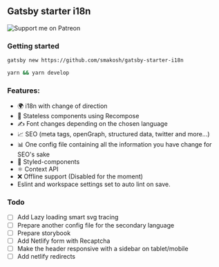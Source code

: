 ## Gatsby starter i18n

![Support me on Patreon](https://c5.patreon.com/external/logo/become_a_patron_button.png)

### Getting started

```bash
gatsby new https://github.com/smakosh/gatsby-starter-i18n

yarn && yarn develop
```

### Features:

- 🌍 i18n with change of direction
- 🚀 Stateless components using Recompose
- ✍️ Font changes depending on the chosen language
- 📈 SEO (meta tags, openGraph, structured data, twitter and more...)
- 📊 One config file containing all the information you have change for SEO's sake
- 💅 Styled-components
- ⚛️ Context API
- ❌ Offline support (Disabled for the moment)
- Eslint and workspace settings set to auto lint on save.

### Todo

- [ ] Add Lazy loading smart svg tracing
- [ ] Prepare another config file for the secondary language
- [ ] Prepare storybook
- [ ] Add Netlify form with Recaptcha
- [ ] Make the header responsive with a sidebar on tablet/mobile
- [ ] Add netlify redirects
